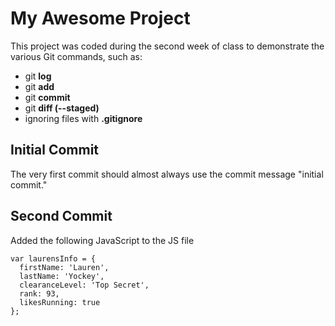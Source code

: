 # My Awesome Project
This project was coded during the second week of class to demonstrate the various Git commands, such as:

* git **log**
* git **add**
* git **commit**
* git **diff (--staged)**
* ignoring files with **.gitignore**

## Initial Commit
The very first commit should almost always use the commit message "initial commit."

## Second Commit
Added the following JavaScript to the JS file

```
var laurensInfo = {
  firstName: 'Lauren',
  lastName: 'Yockey',
  clearanceLevel: 'Top Secret',
  rank: 93,
  likesRunning: true
};
```
